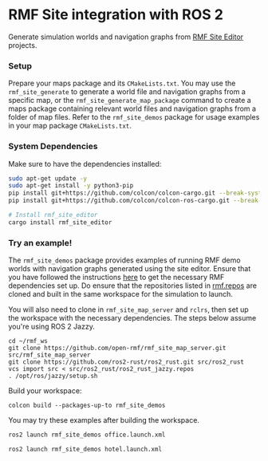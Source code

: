# RMF Site integration with ROS 2

Generate simulation worlds and navigation graphs from [RMF Site Editor](https://github.com/open-rmf/rmf_site) projects.

### Setup

Prepare your maps package and its `CMakeLists.txt`. You may use the `rmf_site_generate` to generate a world file and navigation graphs from a specific map, or the `rmf_site_generate_map_package` command to create a maps package containing relevant world files and navigation graphs from a folder of map files. Refer to the `rmf_site_demos` package for usage examples in your map package `CMakeLists.txt`.

### System Dependencies

Make sure to have the dependencies installed:

```bash
sudo apt-get update -y
sudo apt-get install -y python3-pip
pip install git+https://github.com/colcon/colcon-cargo.git --break-system-packages
pip install git+https://github.com/colcon/colcon-ros-cargo.git --break-system-packages

# Install rmf_site_editor
cargo install rmf_site_editor
```

### Try an example!

The `rmf_site_demos` package provides examples of running RMF demo worlds with navigation graphs generated using the site editor. Ensure that you have followed the instructions [here](https://github.com/open-rmf/rmf?tab=readme-ov-file#building-from-source) to get the necessary RMF dependencies set up. Do ensure that the repositories listed in [rmf.repos](https://github.com/open-rmf/rmf/blob/main/rmf.repos) are cloned and built in the same workspace for the simulation to launch.

You will also need to clone in `rmf_site_map_server` and `rclrs`, then set up the workspace with the necessary dependencies. The steps below assume you're using ROS 2 Jazzy.
```
cd ~/rmf_ws
git clone https://github.com/open-rmf/rmf_site_map_server.git src/rmf_site_map_server
git clone https://github.com/ros2-rust/ros2_rust.git src/ros2_rust
vcs import src < src/ros2_rust/ros2_rust_jazzy.repos
. /opt/ros/jazzy/setup.sh
```

Build your workspace:
```
colcon build --packages-up-to rmf_site_demos
```

You may try these examples after building the workspace.

```bash
ros2 launch rmf_site_demos office.launch.xml
```

```bash
ros2 launch rmf_site_demos hotel.launch.xml
```
